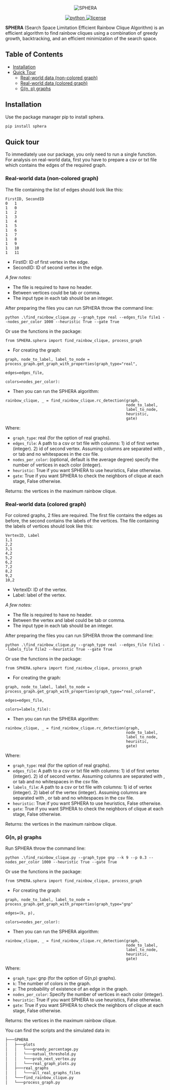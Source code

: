 <p align="center">
    <img src="https://github.com/user-attachments/assets/2048ed5e-01aa-4db2-bbcb-7613eb1624ff" alt="SPHERA">
</p>

<p align="center">
    <a href="https://img.shields.io/badge/python-100%25-blue">
        <img alt="python" src="https://img.shields.io/badge/python-100%25-blue">
    </a>
    <a href="https://img.shields.io/badge/license-MIT-blue">
        <img alt="license" src="https://img.shields.io/badge/license-MIT-blue">
    </a>

**SPHERA** (Search Space Limitation Efficient Rainbow Clique Algorithm) is an efficient algorithm to find rainbow cliques using a
combination of greedy growth, backtracking, and an efficient minimization of the search space. 

## Table of Contents

- [Installation](#installation)
- [Quick Tour](#quick-tour)
  - [Real-world data (non-colored graph)](#real-world-data-non-colored-graph)
  - [Real-world data (colored graph)](#real-world-data-colored-graph)
  - [G(n, p) graphs](#gn-p-graphs)


## Installation
Use the package manager pip to install sphera.
```bash
pip install sphera
```

## Quick tour
To immediately use our package, you only need to run a single function.<br>
For analysis on real-world data, first you have to prepare a csv or txt file which contains the edges of the required graph.
### Real-world data (non-colored graph)
The file containing the list of edges should look like this:
```csv
FirstID, SecondID
0	1
1	0
1	2
1	3
1	4
1	5
1	6
1	7
1	8
1	9
1	10
1	11
```
- FirstID: ID of first vertex in the edge.
- SecondID: ID of second vertex in the edge.

_A few notes:_
- The file is required to have no header.
- Between vertices could be tab or comma.
- The input type in each tab should be an integer.

After preparing the files you can run SPHERA throw the command line:
```
python .\find_rainbow_clique.py --graph_type real --edges_file file1 --nodes_per_color 1000 --heuristic True --gate True 

```
Or use the functions in the package:
```
from SPHERA.sphera import find_rainbow_clique, process_graph
```
- For creating the graph:
```
graph, node_to_label, label_to_node = process_graph.get_graph_with_properties(graph_type="real",
                                                                              edges=edges_file,
                                                                              colors=nodes_per_color):
```
- Then you can run the SPHERA algorithm:
```
rainbow_clique, _ = find_rainbow_clique.rc_detection(graph,
                                                     node_to_label,
                                                     label_to_node, 
                                                     heuristic, 
                                                     gate)
```

Where:
- `graph_type`: real (for the option of real graphs).
- `edges_file`: A path to a csv or txt file with columns: 1) id of first vertex (integer). 2) id of second vertex.
    Assuming columns are separated with , or tab and no whitespaces in the csv file.
- `nodes_per_color`: (optional, default is the average degree) specify the number of vertices in each color (integer).
- `heuristic`: True if you want SPHERA to use heuristics, False otherwise.
- `gate`: True if you want SPHERA to check the neighbors of clique at each stage, False otherwise.

Returns: the vertices in the maximum rainbow clique.

### Real-world data (colored graph)
For colored graphs, 2 files are required. The first file contains the edges as before, the second contains the labels of the vertices.
The file containing the labels of vertices should look like this:
```csv
VertexID, Label
1,1
2,2
3,1
4,2
5,2
6,2
7,2
8,2
9,2
10,2
```
- VertexID: ID of the vertex.
- Label: label of the vertex.

_A few notes:_
- The file is required to have no header.
- Between the vertex and label could be tab or comma.
- The input type in each tab should be an integer.

After preparing the files you can run SPHERA throw the command line:
```
python .\find_rainbow_clique.py --graph_type real --edges_file file1 --labels_file file2 --heuristic True --gate True 

```
Or use the functions in the package:
```
from SPHERA.sphera import find_rainbow_clique, process_graph
```
- For creating the graph:
```
graph, node_to_label, label_to_node = process_graph.get_graph_with_properties(graph_type="real_colored",
                                                                              edges=edges_file,
                                                                              colors=labels_file):
```
- Then you can run the SPHERA algorithm:
```
rainbow_clique, _ = find_rainbow_clique.rc_detection(graph,
                                                     node_to_label,
                                                     label_to_node, 
                                                     heuristic, 
                                                     gate)
```
Where:
- `graph_type`: real (for the option of real graphs).
- `edges_file`: A path to a csv or txt file with columns: 1) id of first vertex (integer). 2) id of second vertex.
    Assuming columns are separated with , or tab and no whitespaces in the csv file.
- `labels_file`: A path to a csv or txt file with columns: 1) id of vertex (integer). 2) label of the vertex (integer).
    Assuming columns are separated with , or tab and no whitespaces in the csv file.
- `heuristic`: True if you want SPHERA to use heuristics, False otherwise.
- `gate`: True if you want SPHERA to check the neighbors of clique at each stage, False otherwise.

Returns: the vertices in the maximum rainbow clique.

### G(n, p) graphs
Run SPHERA throw the command line:
```
python .\find_rainbow_clique.py --graph_type gnp --k 9 --p 0.3 --nodes_per_color 1000 --heuristic True --gate True 

```
Or use the functions in the package:
```
from SPHERA.sphera import find_rainbow_clique, process_graph
```
- For creating the graph:
```
graph, node_to_label, label_to_node = process_graph.get_graph_with_properties(graph_type="gnp"
                                                                              edges=(k, p),
                                                                              colors=nodes_per_color):
```
- Then you can run the SPHERA algorithm:
```
rainbow_clique, _ = find_rainbow_clique.rc_detection(graph,
                                                     node_to_label,
                                                     label_to_node, 
                                                     heuristic, 
                                                     gate)
```
Where:
- `graph_type`: gnp (for the option of G(n,p) graphs).
- `k`: The number of colors in the graph.
- `p`: The probability of existence of an edge in the graph.
- `nodes_per_color`: Specify the number of vertices in each color (integer).
- `heuristic`: True if you want SPHERA to use heuristics, False otherwise.
- `gate`: True if you want SPHERA to check the neighbors of clique at each stage, False otherwise.

Returns: the vertices in the maximum rainbow clique.


You can find the scripts and the simulated data in:
```bash
├───SPHERA
│   ├───plots
│   │   └───greedy_percentage.py
│   │   └───natual_threshold.py
│   │   └───prob_next_vertex.py
│   │   └───real_graph_plots.py
│   ├───real_graphs
│   │   └───all_real_graphs_files 
│   └───find_rainbow_clique.py
│   └───process_graph.py

```